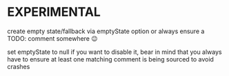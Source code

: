 # EXPERIMENTAL

create empty state/fallback via emptyState option or always ensure a TODO: comment somewhere 😉

set emptyState to null if you want to disable it, bear in mind that you always have to ensure at least one matching comment is being sourced to avoid crashes

<!-- TODO: createTypes to ensure emptyState just returns nothing instead of erroring -->
